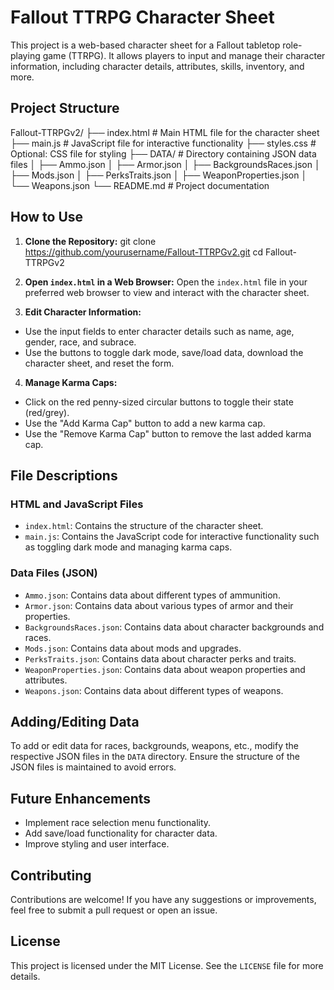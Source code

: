 # Fallout TTRPG Character Sheet

This project is a web-based character sheet for a Fallout tabletop role-playing game (TTRPG). It allows players to input and manage their character information, including character details, attributes, skills, inventory, and more.

## Project Structure

Fallout-TTRPGv2/
├── index.html # Main HTML file for the character sheet
├── main.js # JavaScript file for interactive functionality
├── styles.css # Optional: CSS file for styling
├── DATA/ # Directory containing JSON data files
│ ├── Ammo.json
│ ├── Armor.json
│ ├── BackgroundsRaces.json
│ ├── Mods.json
│ ├── PerksTraits.json
│ ├── WeaponProperties.json
│ └── Weapons.json
└── README.md # Project documentation


## How to Use

1. **Clone the Repository:**
git clone https://github.com/yourusername/Fallout-TTRPGv2.git
cd Fallout-TTRPGv2

2. **Open `index.html` in a Web Browser:**
Open the `index.html` file in your preferred web browser to view and interact with the character sheet.

3. **Edit Character Information:**
- Use the input fields to enter character details such as name, age, gender, race, and subrace.
- Use the buttons to toggle dark mode, save/load data, download the character sheet, and reset the form.

4. **Manage Karma Caps:**
- Click on the red penny-sized circular buttons to toggle their state (red/grey).
- Use the "Add Karma Cap" button to add a new karma cap.
- Use the "Remove Karma Cap" button to remove the last added karma cap.

## File Descriptions

### HTML and JavaScript Files

- `index.html`: Contains the structure of the character sheet.
- `main.js`: Contains the JavaScript code for interactive functionality such as toggling dark mode and managing karma caps.

### Data Files (JSON)

- `Ammo.json`: Contains data about different types of ammunition.
- `Armor.json`: Contains data about various types of armor and their properties.
- `BackgroundsRaces.json`: Contains data about character backgrounds and races.
- `Mods.json`: Contains data about mods and upgrades.
- `PerksTraits.json`: Contains data about character perks and traits.
- `WeaponProperties.json`: Contains data about weapon properties and attributes.
- `Weapons.json`: Contains data about different types of weapons.

## Adding/Editing Data

To add or edit data for races, backgrounds, weapons, etc., modify the respective JSON files in the `DATA` directory. Ensure the structure of the JSON files is maintained to avoid errors.

## Future Enhancements

- Implement race selection menu functionality.
- Add save/load functionality for character data.
- Improve styling and user interface.

## Contributing

Contributions are welcome! If you have any suggestions or improvements, feel free to submit a pull request or open an issue.

## License

This project is licensed under the MIT License. See the `LICENSE` file for more details.
